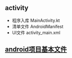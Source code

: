 


## activity

* 程序入库 MainActivity.kt
* 清单文件 AndroidManifest
* UI文件  activity_main.xml

## [android项目基本文件](https://developer.android.google.cn/training/basics/firstapp/creating-project?hl=zh-cn)

